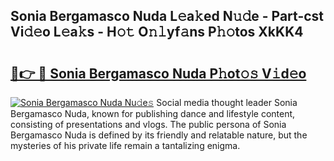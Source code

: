 ## Sonia Bergamasco Nuda L𝚎a𝚔ed N𝚞𝚍e - Part-cst Vi𝚍𝚎o L𝚎a𝚔s - H𝚘𝚝 O𝚗𝚕yf𝚊ns P𝚑𝚘tos XkKK4

# <h2><a href="http://kfesuz.oniu.top/?m=Sonia+Bergamasco+Nuda">🔗👉 🔴 Sonia Bergamasco Nuda P𝚑ot𝚘𝚜 V𝚒d𝚎o</a></h2>

[![Sonia Bergamasco Nuda Nu𝚍e𝚜](https://i.imgur.com/0qMVB7G.gif)](http://kfesuz.oniu.top/?m=Sonia+Bergamasco+Nuda)
Social media thought leader Sonia Bergamasco Nuda, known for publishing dance and lifestyle content, consisting of presentations and vlogs. The public persona of Sonia Bergamasco Nuda is defined by its friendly and relatable nature, but the mysteries of his private life remain a tantalizing enigma.  
